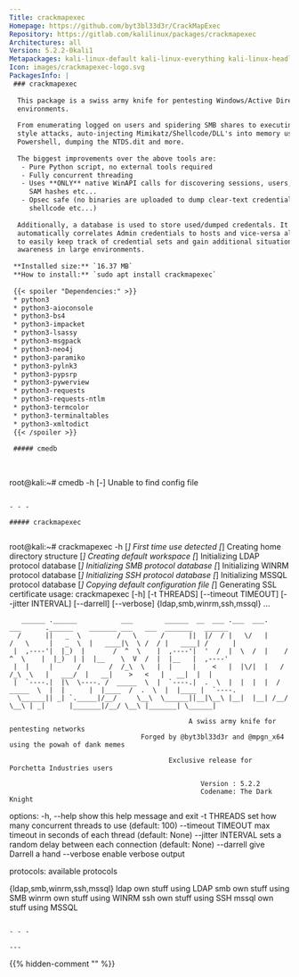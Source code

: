 ```yaml
---
Title: crackmapexec
Homepage: https://github.com/byt3bl33d3r/CrackMapExec
Repository: https://gitlab.com/kalilinux/packages/crackmapexec
Architectures: all
Version: 5.2.2-0kali1
Metapackages: kali-linux-default kali-linux-everything kali-linux-headless kali-linux-large kali-tools-top10 
Icon: images/crackmapexec-logo.svg
PackagesInfo: |
 ### crackmapexec
 
  This package is a swiss army knife for pentesting Windows/Active Directory
  environments.
   
  From enumerating logged on users and spidering SMB shares to executing psexec
  style attacks, auto-injecting Mimikatz/Shellcode/DLL's into memory using
  Powershell, dumping the NTDS.dit and more.
   
  The biggest improvements over the above tools are:
   - Pure Python script, no external tools required
   - Fully concurrent threading
   - Uses **ONLY** native WinAPI calls for discovering sessions, users, dumping
     SAM hashes etc...
   - Opsec safe (no binaries are uploaded to dump clear-text credentials, inject
     shellcode etc...)
   
  Additionally, a database is used to store used/dumped credentals. It also
  automatically correlates Admin credentials to hosts and vice-versa allowing you
  to easily keep track of credential sets and gain additional situational
  awareness in large environments.
 
 **Installed size:** `16.37 MB`  
 **How to install:** `sudo apt install crackmapexec`  
 
 {{< spoiler "Dependencies:" >}}
 * python3
 * python3-aioconsole
 * python3-bs4
 * python3-impacket
 * python3-lsassy
 * python3-msgpack
 * python3-neo4j
 * python3-paramiko
 * python3-pylnk3
 * python3-pypsrp
 * python3-pywerview
 * python3-requests
 * python3-requests-ntlm
 * python3-termcolor
 * python3-terminaltables
 * python3-xmltodict
 {{< /spoiler >}}
 
 ##### cmedb
 
 
 ```
 root@kali:~# cmedb -h
 [-] Unable to find config file
 ```
 
 - - -
 
 ##### crackmapexec
 
 
 ```
 root@kali:~# crackmapexec -h
 [*] First time use detected
 [*] Creating home directory structure
 [*] Creating default workspace
 [*] Initializing LDAP protocol database
 [*] Initializing SMB protocol database
 [*] Initializing WINRM protocol database
 [*] Initializing SSH protocol database
 [*] Initializing MSSQL protocol database
 [*] Copying default configuration file
 [*] Generating SSL certificate
 usage: crackmapexec [-h] [-t THREADS] [--timeout TIMEOUT] [--jitter INTERVAL]
                     [--darrell] [--verbose]
                     {ldap,smb,winrm,ssh,mssql} ...
 
       ______ .______           ___        ______  __  ___ .___  ___.      ___      .______    _______ ___   ___  _______   ______
      /      ||   _  \         /   \      /      ||  |/  / |   \/   |     /   \     |   _  \  |   ____|\  \ /  / |   ____| /      |
     |  ,----'|  |_)  |       /  ^  \    |  ,----'|  '  /  |  \  /  |    /  ^  \    |  |_)  | |  |__    \  V  /  |  |__   |  ,----'
     |  |     |      /       /  /_\  \   |  |     |    <   |  |\/|  |   /  /_\  \   |   ___/  |   __|    >   <   |   __|  |  |
     |  `----.|  |\  \----. /  _____  \  |  `----.|  .  \  |  |  |  |  /  _____  \  |  |      |  |____  /  .  \  |  |____ |  `----.
      \______|| _| `._____|/__/     \__\  \______||__|\__\ |__|  |__| /__/     \__\ | _|      |_______|/__/ \__\ |_______| \______|
 
                                                 A swiss army knife for pentesting networks
                                     Forged by @byt3bl33d3r and @mpgn_x64 using the powah of dank memes
 
                                            Exclusive release for Porchetta Industries users
 
                                                    Version : 5.2.2
                                                    Codename: The Dark Knight
 
 options:
   -h, --help            show this help message and exit
   -t THREADS            set how many concurrent threads to use (default: 100)
   --timeout TIMEOUT     max timeout in seconds of each thread (default: None)
   --jitter INTERVAL     sets a random delay between each connection (default: None)
   --darrell             give Darrell a hand
   --verbose             enable verbose output
 
 protocols:
   available protocols
 
   {ldap,smb,winrm,ssh,mssql}
     ldap                own stuff using LDAP
     smb                 own stuff using SMB
     winrm               own stuff using WINRM
     ssh                 own stuff using SSH
     mssql               own stuff using MSSQL
 ```
 
 - - -
 
---
```

{{% hidden-comment "<!--Do not edit anything above this line-->" %}}
